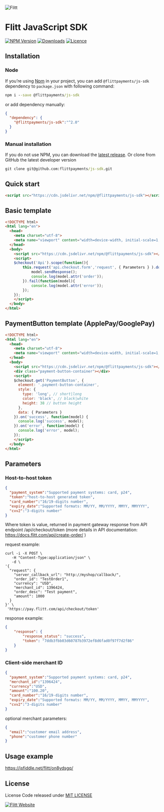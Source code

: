 ![Flitt](https://flitt.com/wp-content/uploads/2024/09/Group.svg)
# Flitt JavaScript SDK

[![NPM Version](https://img.shields.io/npm/v/@flittpayments/js-sdk.svg)](https://www.npmjs.com/package/@flittpayments/js-sdk)
[![Downloads](https://img.shields.io/npm/dt/@flittpayments/js-sdk.svg)](https://www.npmjs.com/package/@flittpayments/js-sdk)
[![Licence](https://img.shields.io/github/license/flittpayments/js-sdk.svg)](https://github.com/flittpayments/flitt-js-sdk)

## Installation

### Node

If you’re using [Npm](https://npmjs.com/) in your project, you can add `@flittpayments/js-sdk` dependency to `package.json`
with following command:

```cmd
npm i --save @flittpayments/js-sdk
```

or add dependency manually:

```json
{
  "dependency": {
    "@flittpayments/js-sdk":"^2.0"
  }
}
```
### Manual installation

If you do not use NPM, you can download the
[latest release](https://github.com/flittpayments/flitt-js-sdk/releases).
Or clone from GitHub the latest developer version
```cmd
git clone git@github.com:flittpayments/js-sdk.git
```


## Quick start

```html
<script src="https://cdn.jsdelivr.net/npm/@flittpayments/js-sdk"></script>
```

## Basic template

```html
<!DOCTYPE html>
<html lang="en">
  <head>
    <meta charset="utf-8">
    <meta name="viewport" content="width=device-width, initial-scale=1, shrink-to-fit=no">
  </head>
  <body>
    <script src="https://cdn.jsdelivr.net/npm/@flittpayments/js-sdk"></script>
    <script>
    $checkout('Api').scope(function(){
        this.request('api.checkout.form','request', { Parameters } ).done(function(model){
            model.sendResponse();
            console.log(model.attr('order'));
        }).fail(function(model){
            console.log(model.attr('error'));
        });
    });
    </script>
  </body>
</html>
```

## PaymentButton template (ApplePay/GooglePay)

```html
<!DOCTYPE html>
<html lang="en">
  <head>
    <meta charset="utf-8">
    <meta name="viewport" content="width=device-width, initial-scale=1, shrink-to-fit=no">
  </head>
  <body>
    <script src="https://cdn.jsdelivr.net/npm/@flittpayments/js-sdk"></script>
    <div class="payment-button-container"></div>
    <script>
    $checkout.get('PaymentButton', {
      element: '.payment-button-container',
      style: {
        type: 'long', // short|long
        color: 'black', // black|white
        height: 38 // button height
      },
      data: { Parameters }
    }).on('success', function(model) {
      console.log('success', model);
    }).on('error', function(model) {
      console.log('error', model);
    });
    </script>
  </body>
</html>
```

## Parameters

### Host-to-host token

```json
{
  "payment_system":"Supported payment systems: card, p24",
  "token":"host-to-host generated token",
  "card_number":"16/19-digits number",
  "expiry_date":"Supported formats: MM/YY, MM/YYYY, MMYY, MMYYYY",
  "cvv2":"3-digits number"
}
```

Where token is value, returned in payment gateway response from API endpoint /api/checkout/token 
(more details in API documentation: https://docs.flitt.com/api/create-order/ )

request example:

```
curl -i -X POST \
   -H "Content-Type:application/json" \
   -d \
'{
  "request": {
    "server_callback_url": "http://myshop/callback/",
    "order_id": "TestOrder1",
    "currency": "USD",
    "merchant_id": 1396424,
    "order_desc": "Test payment",
    "amount": 1000
  }
}' \
 'https://pay.flitt.com/api/checkout/token'
```

response example:

```json
{
    "response": {
        "response_status": "success",
        "token": "7ddb3fbb03d60787b3972ef8d6fad0f97f7d2f86"
    }
}
```

### Client-side merchant ID

```json
{
  "payment_system":"Supported payment systems: card, p24",
  "merchant_id":"1396424",
  "currency":"USD",
  "amount":"100.20",
  "card_number":"16/19-digits number",
  "expiry_date":"Supported formats: MM/YY, MM/YYYY, MMYY, MMYYYY",
  "cvv2":"3-digits number"
}
```

optional merchant parameters:

```json
{
  "email":"customer email address",
  "phone":"customer phone number"
}
```
## Usage example

https://jsfiddle.net/flitt/on8ydsgq/

## License

License
Code released under [MIT LICENSE](https://github.com/flittpayments/flitt-js-sdk/blob/HEAD/LICENSE)

[![Flitt Website](https://img.shields.io/badge/flitt-payments-7087FC.svg)](https://flitt.com/)
